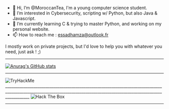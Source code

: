 - 👋 Hi, I’m @MoroccanTea, I'm a young computer science student.
- 👀 I’m interested in Cybersecurity, scripting w/ Python, but also Java & Javascript.
- 🌱 I’m currently learning C & trying to master Python, and working on my personal website.
- 📫 How to reach me : essadhamza@outlook.fr

I mostly work on private projects, but I'd love to help you with whatever you need, just ask ! ;) 
_________________________________________________________________________________________________________________________________________________________________________

[![Anurag's GitHub stats](https://github-readme-stats.vercel.app/api?username=MoroccanTea)](https://github.com/anuraghazra/github-readme-stats)

_________________________________________________________________________________________________________________________________________________________________________

<image src="https://tryhackme-badges.s3.amazonaws.com/MoroccanTea.png" alt="TryHackMe" style="max-width: 256px; display: inline">
________________________________________________________________________________________________________________________________________________________________________

<img src="http://www.hackthebox.eu/badge/image/687275" alt="Hack The Box">

_________________________________________________________________________________________________________________________________________________________________________
<!---
MoroccanTea/MoroccanTea is a ✨ special ✨ repository because its `README.md` (this file) appears on your GitHub profile.
You can click the Preview link to take a look at your changes.
--->
